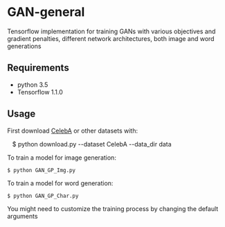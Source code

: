 # GAN-general

Tensorflow implementation for training GANs with various objectives and gradient penalties, different network architectures, both image and word generations

## Requirements

- python 3.5
- Tensorflow 1.1.0

## Usage

First download [CelebA](http://mmlab.ie.cuhk.edu.hk/projects/CelebA.html) or other datasets with:

    $ python download.py --dataset CelebA --data_dir data
    
To train a model for image generation:
    
    $ python GAN_GP_Img.py
    
To train a model for word generation:
    
    $ python GAN_GP_Char.py

You might need to customize the training process by changing the default arguments
